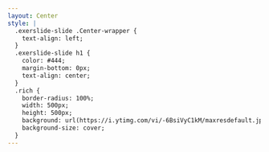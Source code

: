 ```yaml
---
layout: Center
style: |
  .exerslide-slide .Center-wrapper {
    text-align: left;
  }
  .exerslide-slide h1 {
    color: #444;
    margin-bottom: 0px;
    text-align: center;
  }
  .rich {
    border-radius: 100%;
    width: 500px;
    height: 500px;
    background: url(https://i.ytimg.com/vi/-6BsiVyC1kM/maxresdefault.jpg) center;
    background-size: cover;
  }
---
```


<div class="rich"></div>
